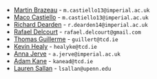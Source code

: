 * [Martin Brazeau](https://www.imperial.ac.uk/people/m.brazeau) - `m.castiello13@imperial.ac.uk`
* [Maco Castiello]() - `m.castiello13@imperial.ac.uk`
* [Richard Dearden]() - `r.dearden14@imperial.ac.uk`
* [Rafael Delcourt](https://www.researchgate.net/profile/Rafael_Delcourt) - `rafael.delcourt@gmail.com`
* [Thomas Guillerme](http://tguillerme.github.io/) - `guillert@tcd.ie`
* [Kevin Healy](http://healyke.github.io/) - `healyke@tcd.ie`
* [Anna Jerve]() - `a.jerve@imperial.ac.uk`
* [Adam Kane](http://kanead.github.io/) - `kanead@tcd.ie`
* [Lauren Sallan](http://www.laurensallan.com/) - `lsallan@upenn.edu`
